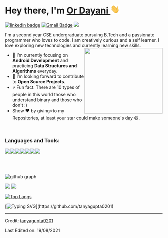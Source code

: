 <h1>Hey there, I'm <a  href="https://github.com/odayani/">Or Dayani </a> <img  src="https://raw.githubusercontent.com/ABSphreak/ABSphreak/master/gifs/Hi.gif" width="30px"></h1>


[![linkedin badge](https://img.shields.io/badge/tanyagupta0201-30302f?style=flat&logo=linkedin)](https://www.linkedin.com/in/tanyagupta0201)
[![Gmail Badge](https://img.shields.io/badge/tanyagupta.pg@gmail.com-30302f?style=flat&logo=Gmail&logoColor=red)](mailto:tanyagupta.pg@gmail.com)
<img src="https://komarev.com/ghpvc/?username=tanyagupta0201&style=plastic" />

I'm a second year CSE undergraduate pursuing B.Tech and a passionate programmer who loves to code. I am creatively curious and a self learner. I love exploring new technologies and currently learning new skills. <br>
<img align='right' src="http://cdn.lowgif.com/small/9cb12f51dffbaaa6-character-typing-by-vincent-mokuenko-dribbble.gif" width="250" height="210">

- 🌱 I’m currently focusing on **Android Development** and practicing **Data Structures and Algorithms** everyday.
- 💬 I’m looking forward to contribute to **Open Source Projects**.
- ⚡ Fun fact: There are 10 types of people in this world those who understand binary and those who don't :)
- Show ❤ by giving⭐to my Repositories, at least your star could make someone's day 😄.

<br>

<h3 align="left">Languages and Tools:</h3>
<p align="left"> <img src="https://img.icons8.com/color/48/4a90e2/c-programming.png"/><img src="https://img.icons8.com/color/48/4a90e2/c-plus-plus-logo.png"/><img src="https://img.icons8.com/color/48/4a90e2/python--v1.png"/><img src="https://img.icons8.com/color/48/4a90e2/java-coffee-cup-logo--v1.png"/><img src="https://img.icons8.com/color/48/4a90e2/visual-studio-code-2019.png"/><img src="https://img.icons8.com/color/48/4a90e2/git.png"/><img src="https://img.icons8.com/fluent/48/4a90e2/github.png"/> </p>

<br>
<br>

![github graph](https://activity-graph.herokuapp.com/graph?username=tanyagupta0201&theme=react-dark)

<img src = "https://github-readme-streak-stats.herokuapp.com?user=tanyagupta0201&theme=dark&hide_border=false" width = 500>

<img src = "https://github-readme-stats.vercel.app/api?username=tanyagupta0201&show_icons=true&theme=dark" width = 500>

[![Top Langs](https://github-readme-stats.vercel.app/api/top-langs/?username=tanyagupta0201&theme=dark)](https://github.com/tanyagupta0201/github-readme-stats)

[![Typing SVG](https://readme-typing-svg.herokuapp.com/?lines=Thanks+For+Visiting!!&center=true&color="FF0000")](https://github.com/tanyagupta0201)

---

Credit: [tanyagupta0201](https://github.com/tanyagupta0201)

Last Edited on: 19/08/2021
